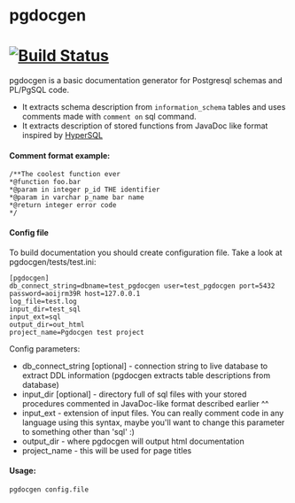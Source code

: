 # pgdocgen
[![Build Status](https://travis-ci.org/C-Pro/pgdocgen.svg?branch=master)](https://travis-ci.org/C-Pro/pgdocgen)
=========

pgdocgen is a basic documentation generator for Postgresql schemas and PL/PgSQL code.
* It extracts schema description from `information_schema` tables and uses comments made with `comment on` sql command.
* It extracts description of stored functions from JavaDoc like format inspired by [HyperSQL](http://projects.izzysoft.de/trac/hypersql)

#### Comment format example:
```
/**The coolest function ever
*@function foo.bar
*@param in integer p_id THE identifier
*@param in varchar p_name bar name
*@return integer error code
*/
```

#### Config file
To build documentation you should create configuration file.
Take a look at pgdocgen/tests/test.ini:

```
[pgdocgen]
db_connect_string=dbname=test_pgdocgen user=test_pgdocgen port=5432 password=aoijrm39R host=127.0.0.1
log_file=test.log
input_dir=test_sql
input_ext=sql
output_dir=out_html
project_name=Pgdocgen test project
```

Config parameters:
* db_connect_string [optional] - connection string to live database to extract DDL information (pgdocgen extracts table descriptions from database)
* input_dir [optional] - directory full of sql files with your stored procedures commented in JavaDoc-like format described earlier ^^
* input_ext - extension of input files. You can really comment code in any language using this syntax, maybe you'll want to change this parameter to something other than 'sql' :)
* output_dir - where pgdocgen will output html documentation
* project_name - this will be used for page titles


#### Usage:
```
pgdocgen config.file
```
